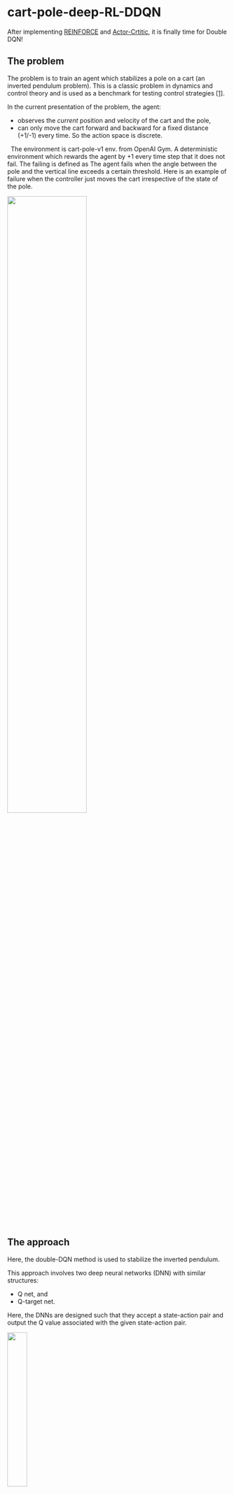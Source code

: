 # cart-pole-deep-RL-DDQN

After implementing [REINFORCE](https://github.com/nima-siboni/simplest-world-REINFORCE) and [Actor-Crtitic](https://github.com/nima-siboni/cart-pole-deep-RL-actor-critic), it is finally time for Double DQN!

## The problem

The problem is to train an agent which stabilizes a pole on a cart (an inverted pendulum problem). This is a classic problem in dynamics and control theory and is used as a benchmark for testing control strategies [[1]](https://en.wikipedia.org/wiki/Inverted_pendulum#:~:text=An%20inverted%20pendulum%20is%20a,additional%20help%20will%20fall%20over).

In the current presentation of the problem, the agent:
- observes the *current* position and velocity of the cart and the pole, 
- can only move the cart forward and backward for a fixed distance (+1/-1) every time. So the action space is discrete.


 
The environment is cart-pole-v1 env. from OpenAI Gym. A deterministic environment which rewards the agent by +1 every time step that it does not fail. The failing is defined as The agent fails when the angle between the pole and the vertical line exceeds a certain threshold. Here is an example of failure when the controller just moves the cart irrespective of the state of the pole.


<img src="./performance-and-animations/animations/not-trained/animation.gif" width="60%">


## The approach

Here, the double-DQN method is used to stabilize the inverted pendulum.

This approach involves two deep neural networks (DNN) with similar structures:
- Q net, and
- Q-target net.

Here, the DNNs are designed such that they accept a state-action pair and output the Q value associated with the given state-action pair.

<img src="./statics/Q_and_Qt.png" width="30%">


## Results

Here, before getting into the details of training of the agents, the performance of the trained agent is shown. 

First, we show a full episode of the agent's behavior, in the environment in which it is trained (i.e. where there is no random perturbations from the ambient). This is for an agent which has reached the maximum performance. We also show quantitatively how the performance is improved as the number of training rounds increases.

Next, we put the agent in a more realistic environment, e.g. where there is a random noise acting on the agent. How well an agent does in an environment which is not its training environment is an important question for real world applications of the RL.

### In absence of random perturbations
Let's first start with a visual demonstration of an episode of a trained agent, as shown here. One can qualitatively see the improvement of the agent in stabilizing the pole.

<img src="./performance-and-animations/animations/trained/animation.gif" width="60%">


One can quantify the *performance* of the agent simply as the duration of the time interval over which it holds the pole before failing. In the following figure, we showed the performance for each episode and also the averaged performance for each policy iteration step. In this case, the data from 60 episodes are used for each policy iteration step.

<img src="./performance-and-animations/results.png" width="60%" rotate='90'>

The maximum performance is limited to 200 steps as this is set by the cart-pole environment of OpenAI Gym as a limit.

### In presence of random perturbations

We also test the agent in presence of random perturbations. Here, we add "wind" which is blowing randomly and leads to a change the angle of the pole. An instance of such an experiment is presented here, where the color of the background changes as the wind blows. One can observe that although the agent is trained in absence of the wind, it still performs reasonably well for in presence of the wind.

<img src="./performance-and-animations/animations/trained-windy/animation.gif" width="60%">

The windy experiments can be performed using ```simulator-windy.py```. The strength of the wind and its period can be changed by ```wind_power``` and ```wind_period``` variables in the script.

## The code structure

The main program is organized in the following way:
* **initialization**: random weights/biases are assigned to the network, 
* **experience loops**: 

  **(1)** a random initial state is assigned to the *state* variable,

  **(2)** given the *state*, an action (*a*) is chosen using the policy,

  **(3)** the action *a* is given to the environment, and the environment returns the new state, the reward, and a signal indicating the end of the episode.
  
  **(4)** if the process is not ended, the new state is assigned to the variable *state* and the execution continues to step **(2)** . 

All the states, actions, and the rewards are saved from the beginning of the episode until the end of it. This process is repeated for a number of episodes and all the data are gathered in an instance of the class *History*.

* **learning** : After sampling based on the policy, the obtained data is used to train the DNN. In the case of our DNN, defining the loss function is not straightforward. The reason behind this complication is the fact that this DNN has two types of outputs (classification for the action and regression for the value function) which are both affected by the weight and biases of the *same* shared layers. To train the weights/biases of these shared layers one should combine the binary cross entropy loss for the actions, and the mean squared error for the value function. One way to combine these different losses would be to consider a (weighted) average of them. Using this loss and the data gathered from the experience, we used the actor-critic algorithm to take a policy iteration step. Using this new policy, we go back to the **experience loops**.

## requirements
Besides the python3 and pip3

* gym 
* keras
* numpy
* os
* Pillow
* random
* tensorflow (version 2)

```
pip3 install -r requirements.txt
```
## usage

To execute the experiment loops and the learning one can run:
```
python3 experience-and-learn.py
```
This script runs experiments for a random policy and improves it. 

To use the simulator for sampling the not/trained agent, run

```
python3 simulator.py
```

To choose which agent is used one should change the file address of the model.


## tips and tricks

The aforementioned oscillations can be reduced significantly by introducing a small degree of exploration to the problem. One way to do so is using Boltzmann exploration (see [here](https://arxiv.org/abs/1705.10257) for details). A simpler approach which we considered here is similar to epsilon-greedy method:


<img src="https://latex.codecogs.com/gif.latex?\mathrm{output\_policy}=\frac{\mathrm{output\_policy}+\epsilon}{1+\epsilon~~\mathrm{nr\_actions}}" /> 

where *output_policy* is the output of the DNN for the policy which has *nr_actions* elements (see the schematics of the DNN). This additional operation (with no learnable parameter) changes the design of the DNN as depicted below.


<img src="./statics/with-epsilon-layer.png" width="30%">

Of course, now one should choose a value for the epsilon in a proper range: on one hand, we observed that if the epsilon is too small, it does not have the desired stabilizing effect, and on the other hand, if it is too large, the overall performance of the agent is hindered. The value of epsilon is 0.001 for the results shown above. To observe the qualitative effect of introducing the epsilon, here the same performance curve is plotted for epsilon=0. One can see that the presence of the epsilon increases the overall performance of the agent and its learning process.


<img src="./performance-and-animations/results_zero_epsilon.png" width="60%">

Detailed quantitative and analytical studies of the effect of epsilon is required.


## discussions

Using the actor-critic method, the agent can directly learn from their experience. As one can see in the above figure, after only ~10 policy iteration the agent figures out the right policy. One can stop the training at this point. Nevertheless, if one chooses to continue training, surprisingly the agent starts showing an unstable behavior, i.e. the performance oscillates. This is a known fact and in the following a few steps towards reduction of these oscillations are discussed. 


## Future steps

* The sampling from each policy is a task which can be parallelized conveniently, as the episodes are independent of each other.

